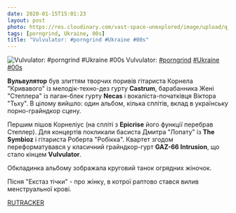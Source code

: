 ```yaml
---
date: 2020-01-15T15:01:23
layout: post
photo: https://res.cloudinary.com/vast-space-unexplored/image/upload/q_auto,dpr_auto,w_auto/photos/photo_854_15-01-2020_15-01-23.jpg
tags: [porngrind, Ukraine, 00s]
title: "Vulvulator: #porngrind #Ukraine #00s"
---
```

![Vulvulator: #porngrind #Ukraine #00s](https://res.cloudinary.com/vast-space-unexplored/image/upload/q_auto,dpr_auto,w_auto/photos/photo_854_15-01-2020_15-01-23.jpg)
Vulvulator: [#porngrind](/tags/#porngrind) [#Ukraine](/tags/#Ukraine) [#00s](/tags/#00s)

**Вульвулятор** був злиттям творчих поривів гітариста Корнела &quot;Кривавого&quot; із мелодік-техно-дез гурту **Castrum**, барабанника Жені &quot;Степлера&quot; із паган-блек гурту **Necas** і вокаліста-початківця Віктора &quot;Тьху&quot;. В цілому вийшло: один альбом, кілька сплітів, вклад в українську порно-грайндкор сцену.

Першим пішов Корнеліус (на спліті з **Epicrise** його функції перебрав Степлер). Для концертів покликали басиста Дмитра &quot;Лопату&quot; із **The Symbioz** і гітариста Роберта &quot;Робікка&quot;. Квартет згодом переформатувався у класичний грайндкор-гурт **GAZ-66 Intrusion**, що стало кінцем **Vulvulator**.

Обкладинка альбому зображала круговий танок огрядних жіночок.

Пісня &quot;Екстаз тічки&quot; - про жінку, в котрої раптово стався вилив менструальної крові.

[RUTRACKER](https://rutracker.org/forum/viewtopic.php?t=981386)